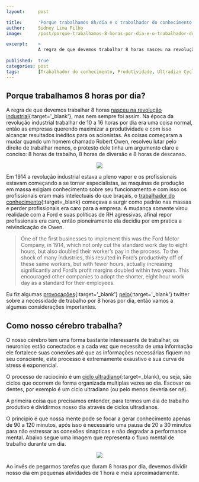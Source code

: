 ```yaml
---
layout:     post

title:      'Porque trabalhamos 8h/dia e o trabalhador do conhecimento'
author:     Sidney Lima Filho
image:      /post/porque-trabalhamos-8-horas-por-dia-e-o-trabalhador-do-conhecimento/capa.jpg

excerpt:    > 
            A regra de que devemos trabalhar 8 horas nasceu na revolução industrial, mas nem sempre foi assim.
           
published:  true
categories: post
tags:       [Trabalhador do conhecimento, Produtividade, Ultradian Cycle, Cultura]
---
```


## Porque trabalhamos 8 horas por dia?

A regra de que devemos trabalhar 8 horas [nasceu na revolução industrial](http://www.todayifoundout.com/index.php/2011/05/why-a-typical-work-day-is-eight-hours-long/){:target='_blank'}, mas nem sempre foi assim. Na época da revolução industrial trabalhar de 10 a 16 horas por dia era uma coisa normal, então as empresas querendo maximizar a produtividade e com isso alcançar resultados inéditos para os acionistas. As coisas começaram a mudar quando um homem chamado Robert Owen, resolveu lutar pelo direito de trabalhar menos, o protesto dele tinha um argumento claro e conciso: 8 horas de trabalho, 8 horas de diversão e 8 horas de descanso.

<center><img src="8x8x8.jpg" /></center>

Em 1914 a revolução industrial estava a pleno vapor e os profissionais estavam começando a se tornar especialistas, as maquinas de produção em massa exigiam conhecimento sobre seu funcionamento e com isso os profissionais eram mais intelectuais do que braçais, o [trabalhador do conhecimento](http://pt.wikipedia.org/wiki/Trabalhador_do_conhecimento){:target=_blank} começava a surgir como padrão nas massas e perder profissionais era caro para a empresa. A mudança somente virou realidade com a Ford e suas políticas de RH agressivas, afinal repor profissionais era caro, então pioneiramente ela decidiu por em pratica a reivindicação de Owen.

>   One of the first businesses to implement this was the Ford Motor Company, in 1914, which not only cut the standard work day to eight hours, but also doubled their worker’s pay in the process.  To the shock of many industries, this resulted in Ford’s productivity off of these same workers, but with fewer hours, actually increasing significantly and Ford’s profit margins doubled within two years.  This encouraged other companies to adopt the shorter, eight hour work day as a standard for their employees.

Eu fiz algumas [provocações](https://twitter.com/sidneylimafilho/status/348578102089240576){:target='_blank'} [pelo](https://twitter.com/sidneylimafilho/status/348576205928275971){:target='_blank'} twitter sobre a necessidade de trabalho por 8 horas por dia, então vamos a algumas considerações importantes.


## Como nosso cérebro trabalha?

O nosso cérebro tem uma forma bastante interessante de trabalhar, os neuronios estão conectados e a cada vez que necessita de uma informação ele fortalece suas conexões até que as informações necessárias fiquem no seu consciente, este processo é extremamente exaustivo e sua curva de stress é exponencial. 

O processo de raciocinio é um [ciclo ultradiano](https://en.wikipedia.org/wiki/Ultradian){:target=_blank}, ou seja, são ciclos que ocorrem de forma organizada multiplas vezes ao dia. Escovar os dentes, por exemplo é um ciclo ultradiano (ou pelo menos deveria ser né).

A primeira coisa que precisamos entender, para termos um dia de trabalho produtivo é dividirmos nosso dia através de ciclos ultradianos. 

O principio é que nossa mente pode se focar a gerar conhecimento apenas de 90 a 120 minutos, após isso é necessário uma pausa de 20 a 30 minutos para não estressar as conexões sinapticas e não degradar a performance mental. Abaixo segue uma imagem que representa o fluxo mental de trabalho durante um dia.

<center><img src="ultradian-cycle.jpg" /></center>

Ao invés de pegarmos tarefas que duram 8 horas por dia, devemos dividir nosso dia em pequenas atividades de 1 hora e meia aproximadamente.













